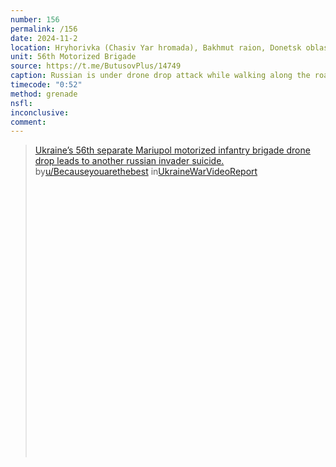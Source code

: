 ```yaml
---
number: 156
permalink: /156
date: 2024-11-2
location: Hryhorivka (Chasiv Yar hromada), Bakhmut raion, Donetsk oblast
unit: 56th Motorized Brigade
source: https://t.me/ButusovPlus/14749
caption: Russian is under drone drop attack while walking along the road. After another direct hit, severely wounded, he decides to blow up grenade to his neck
timecode: "0:52"
method: grenade
nsfl: 
inconclusive: 
comment: 
---
```

<blockquote class="reddit-embed-bq" style="height:500px" data-embed-height="566"><a href="https://www.reddit.com/r/UkraineWarVideoReport/comments/1gi2i32/ukraines_56th_separate_mariupol_motorized/">Ukraine’s 56th separate Mariupol motorized infantry brigade drone drop leads to another russian invader suicide. </a><br> by<a href="https://www.reddit.com/user/Becauseyouarethebest/">u/Becauseyouarethebest</a> in<a href="https://www.reddit.com/r/UkraineWarVideoReport/">UkraineWarVideoReport</a></blockquote><script async="" src="https://embed.reddit.com/widgets.js" charset="UTF-8"></script>